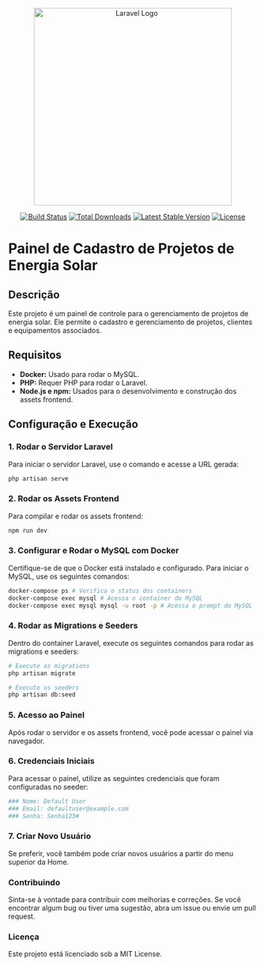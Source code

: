 <p align="center"><a href="https://laravel.com" target="_blank"><img src="https://raw.githubusercontent.com/laravel/art/master/logo-lockup/5%20SVG/2%20CMYK/1%20Full%20Color/laravel-logolockup-cmyk-red.svg" width="400" alt="Laravel Logo"></a></p>

<p align="center">
<a href="https://github.com/laravel/framework/actions"><img src="https://github.com/laravel/framework/workflows/tests/badge.svg" alt="Build Status"></a>
<a href="https://packagist.org/packages/laravel/framework"><img src="https://img.shields.io/packagist/dt/laravel/framework" alt="Total Downloads"></a>
<a href="https://packagist.org/packages/laravel/framework"><img src="https://img.shields.io/packagist/v/laravel/framework" alt="Latest Stable Version"></a>
<a href="https://packagist.org/packages/laravel/framework"><img src="https://img.shields.io/packagist/l/laravel/framework" alt="License"></a>
</p>


# Painel de Cadastro de Projetos de Energia Solar

## Descrição

Este projeto é um painel de controle para o gerenciamento de projetos de energia solar. Ele permite o cadastro e gerenciamento de projetos, clientes e equipamentos associados.

## Requisitos

- **Docker:** Usado para rodar o MySQL.
- **PHP:** Requer PHP para rodar o Laravel.
- **Node.js e npm:** Usados para o desenvolvimento e construção dos assets frontend.

## Configuração e Execução


### 1. Rodar o Servidor Laravel
Para iniciar o servidor Laravel, use o comando e acesse a URL gerada:
```bash
php artisan serve
 ```

### 2. Rodar os Assets Frontend
Para compilar e rodar os assets frontend:
```bash
npm run dev
 ```

### 3. Configurar e Rodar o MySQL com Docker
Certifique-se de que o Docker está instalado e configurado. Para iniciar o MySQL, use os seguintes comandos:
```bash
docker-compose ps # Verifica o status dos containers
docker-compose exec mysql # Acessa o container do MySQL
docker-compose exec mysql mysql -u root -p # Acessa o prompt do MySQL `
 ```

### 4. Rodar as Migrations e Seeders
Dentro do container Laravel, execute os seguintes comandos para rodar as migrations e seeders:

```bash
# Execute as migrations
php artisan migrate

# Execute os seeders
php artisan db:seed
```

### 5. Acesso ao Painel
Após rodar o servidor e os assets frontend, você pode acessar o painel via navegador.

### 6. Credenciais Iniciais
Para acessar o painel, utilize as seguintes credenciais que foram configuradas no seeder:

```bash
### Nome: Default User
### Email: defaultuser@example.com
### Senha: Senha123#
```



### 7. Criar Novo Usuário
Se preferir, você também pode criar novos usuários a partir do menu superior da Home.


###  Contribuindo
Sinta-se à vontade para contribuir com melhorias e correções. Se você encontrar algum bug ou tiver uma sugestão, abra um issue ou envie um pull request.

###  Licença
Este projeto está licenciado sob a MIT License.



